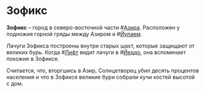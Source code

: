 # Зофикс

**Зофикс** – город в северо-восточной части #[Азира](locations/azir). Расположен у подножия горной гряды между Азиром и #[Йулаем](locations/yulay).

Лачуги Зофикса построены внутри старых шахт, которые защищают от великих бурь. Когда #[Лифт](characters/lift) видит лачуги в #[Йеддо](locations/yeddaw), она вспоминает похожие в Зофиксе.

Считается, что, вторгшись в Азир, Солнцетворец убил десять процентов населения и что в Зофиксе великие бури собрали кучи костей высотой с дом.
